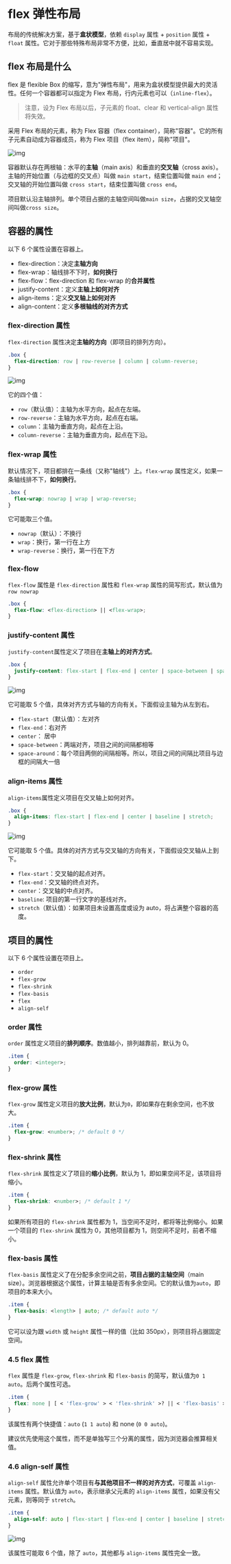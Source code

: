 # flex 弹性布局

布局的传统解决方案，基于**盒状模型**，依赖 `display` 属性 + `position` 属性 + `float` 属性。它对于那些特殊布局非常不方便，比如，垂直居中就不容易实现。

## flex 布局是什么

flex 是 flexible Box 的缩写，意为"弹性布局"，用来为盒状模型提供最大的灵活性。任何一个容器都可以指定为 Flex 布局，行内元素也可以（`inline-flex`）。

> 注意，设为 Flex 布局以后，子元素的 float、clear 和 vertical-align 属性将失效。

采用 Flex 布局的元素，称为 Flex 容器（flex container），简称"容器"。它的所有子元素自动成为容器成员，称为 Flex 项目（flex item），简称"项目"。

![img](https://tva1.sinaimg.cn/large/008eGmZEgy1gn5q6m43zoj30fn0993yz.jpg)

容器默认存在两根轴：水平的**主轴**（main axis）和垂直的**交叉轴**（cross axis）。主轴的开始位置（与边框的交叉点）叫做 `main start`，结束位置叫做 `main end`；交叉轴的开始位置叫做 `cross start`，结束位置叫做 `cross end`。

项目默认沿主轴排列。单个项目占据的主轴空间叫做`main size`，占据的交叉轴空间叫做`cross size`。

## 容器的属性

以下 6 个属性设置在容器上。

- flex-direction：决定**主轴方向**
- flex-wrap：轴线排不下时，**如何换行**
- flex-flow：flex-direction 和 flex-wrap 的**合并属性**
- justify-content：定义**主轴上如何对齐**
- align-items：定义**交叉轴上如何对齐**
- align-content：定义**多根轴线的对齐方式**

### flex-direction 属性

`flex-direction` 属性决定**主轴的方向**（即项目的排列方向）。

```css
.box {
  flex-direction: row | row-reverse | column | column-reverse;
}
```

![img](https://tva1.sinaimg.cn/large/008eGmZEgy1gn5q6mvuedj30m405njri.jpg)

它的四个值：

- `row`（默认值）：主轴为水平方向，起点在左端。
- `row-reverse`：主轴为水平方向，起点在右端。
- `column`：主轴为垂直方向，起点在上沿。
- `column-reverse`：主轴为垂直方向，起点在下沿。

### flex-wrap 属性

默认情况下，项目都排在一条线（又称"轴线"）上。`flex-wrap` 属性定义，如果一条轴线排不下，**如何换行**。

```css
.box {
  flex-wrap: nowrap | wrap | wrap-reverse;
}
```

它可能取三个值。

- `nowrap`（默认）：不换行
- `wrap`：换行，第一行在上方
- `wrap-reverse`：换行，第一行在下方

### flex-flow

`flex-flow` 属性是 `flex-direction` 属性和 `flex-wrap` 属性的简写形式，默认值为 `row nowrap`

```css
.box {
  flex-flow: <flex-direction> || <flex-wrap>;
}
```

### justify-content 属性

`justify-content`属性定义了项目在**主轴上的对齐方式**。

```css
.box {
  justify-content: flex-start | flex-end | center | space-between | space-around;
}
```

![img](https://tva1.sinaimg.cn/large/008eGmZEgy1gn5q6nbou5j30hp0l7gmn.jpg)

它可能取 5 个值，具体对齐方式与轴的方向有关。下面假设主轴为从左到右。

- `flex-start`（默认值）：左对齐
- `flex-end`：右对齐
- `center`： 居中
- `space-between`：两端对齐，项目之间的间隔都相等
- `space-around`：每个项目两侧的间隔相等。所以，项目之间的间隔比项目与边框的间隔大一倍

### align-items 属性

`align-items`属性定义项目在交叉轴上如何对齐。

```css
.box {
  align-items: flex-start | flex-end | center | baseline | stretch;
}
```

![img](https://tva1.sinaimg.cn/large/008eGmZEgy1gn5q6mgqf6j30h50lu0tv.jpg)

它可能取 5 个值。具体的对齐方式与交叉轴的方向有关，下面假设交叉轴从上到下。

- `flex-start`：交叉轴的起点对齐。
- `flex-end`：交叉轴的终点对齐。
- `center`：交叉轴的中点对齐。
- `baseline`: 项目的第一行文字的基线对齐。
- `stretch`（默认值）：如果项目未设置高度或设为 auto，将占满整个容器的高度。

## 项目的属性

以下 6 个属性设置在项目上。

- `order`
- `flex-grow`
- `flex-shrink`
- `flex-basis`
- `flex`
- `align-self`

### order 属性

`order` 属性定义项目的**排列顺序**。数值越小，排列越靠前，默认为 0。

```css
.item {
  order: <integer>;
}
```

### flex-grow 属性

`flex-grow` 属性定义项目的**放大比例**，默认为`0`，即如果存在剩余空间，也不放大。

```css
.item {
  flex-grow: <number>; /* default 0 */
}
```

### flex-shrink 属性

`flex-shrink` 属性定义了项目的**缩小比例**，默认为 1，即如果空间不足，该项目将缩小。

```css
.item {
  flex-shrink: <number>; /* default 1 */
}
```

如果所有项目的 `flex-shrink` 属性都为 1，当空间不足时，都将等比例缩小。如果一个项目的 `flex-shrink` 属性为 0，其他项目都为 1，则空间不足时，前者不缩小。

### flex-basis 属性

`flex-basis` 属性定义了在分配多余空间之前，**项目占据的主轴空间**（main size）。浏览器根据这个属性，计算主轴是否有多余空间。它的默认值为`auto`，即项目的本来大小。

```css
.item {
  flex-basis: <length> | auto; /* default auto */
}
```

它可以设为跟 `width` 或 `height` 属性一样的值（比如 350px），则项目将占据固定空间。

### 4.5 flex 属性

`flex` 属性是 `flex-grow`, `flex-shrink` 和 `flex-basis` 的简写，默认值为`0 1 auto`。后两个属性可选。

```css
.item {
  flex: none | [ < 'flex-grow' > < 'flex-shrink' >? || < 'flex-basis' > ];
}
```

该属性有两个快捷值：`auto` (`1 1 auto`) 和 none (`0 0 auto`)。

建议优先使用这个属性，而不是单独写三个分离的属性，因为浏览器会推算相关值。

### 4.6 align-self 属性

`align-self` 属性允许单个项目有**与其他项目不一样的对齐方式**，可覆盖 `align-items` 属性。默认值为 `auto`，表示继承父元素的 `align-items` 属性，如果没有父元素，则等同于 `stretch`。

```css
.item {
  align-self: auto | flex-start | flex-end | center | baseline | stretch;
}
```

![img](https://tva1.sinaimg.cn/large/008eGmZEgy1gn5q6lkn68j30kn0au74l.jpg)

该属性可能取 6 个值，除了 `auto`，其他都与 `align-items` 属性完全一致。
